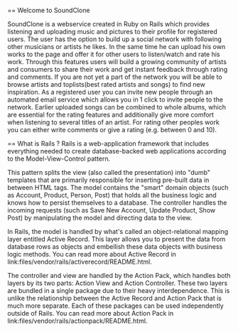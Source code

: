 == Welcome to SoundClone

SoundClone is a webservice created in Ruby on Rails which provides listening and uploading music and pictures to their profile for registered users. 
The user has the option to build up a social network with following other musicians or artists he likes. 
In the same time he can upload his own works to the page and offer it for other users to listen/watch and rate his work.
Through this features users will build a growing community of artists and consumers to share their work and get instant feedback through rating and comments.
If you are not yet a part of the network you will be able to browse artists and toplists(best rated artists and songs) to find new inspiration.
As a registered user you can invite new people through an automated email service which allows you in 1 click to invite people to the network.
Earlier uploaded songs can be combined to whole albums, which are essential for the rating features and additionally give more comfort
when listening to several titles of an artist. For rating other peoples work you can either write comments or give a rating (e.g. between 0 and 10).

== What is Rails ?
Rails is a web-application framework that includes everything needed to create
database-backed web applications according to the Model-View-Control pattern.

This pattern splits the view (also called the presentation) into "dumb"
templates that are primarily responsible for inserting pre-built data in between
HTML tags. The model contains the "smart" domain objects (such as Account,
Product, Person, Post) that holds all the business logic and knows how to
persist themselves to a database. The controller handles the incoming requests
(such as Save New Account, Update Product, Show Post) by manipulating the model
and directing data to the view.

In Rails, the model is handled by what's called an object-relational mapping
layer entitled Active Record. This layer allows you to present the data from
database rows as objects and embellish these data objects with business logic
methods. You can read more about Active Record in
link:files/vendor/rails/activerecord/README.html.

The controller and view are handled by the Action Pack, which handles both
layers by its two parts: Action View and Action Controller. These two layers
are bundled in a single package due to their heavy interdependence. This is
unlike the relationship between the Active Record and Action Pack that is much
more separate. Each of these packages can be used independently outside of
Rails. You can read more about Action Pack in
link:files/vendor/rails/actionpack/README.html.